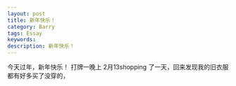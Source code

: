 ```yaml
---
layout: post
title: 新年快乐！
category: Barry
tags: Essay
keywords: 
description: 新年快乐！
---
```


今天过年，新年快乐！
打牌一晚上
2月13shopping 了一天，回来发现我的旧衣服都有好多买了没穿的，
